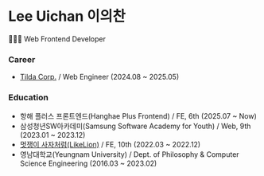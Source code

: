 # Lee Uichan 이의찬
👨🏻‍💻 Web Frontend Developer 

### Career
- [Tilda Corp.](https://tildacorp.ai/) / Web Engineer (2024.08 ~ 2025.05)

### Education
- 항해 플러스 프론트엔드(Hanghae Plus Frontend) / FE, 6th (2025.07 ~ Now)
- 삼성청년SW아카데미(Samsung Software Academy for Youth) / Web, 9th (2023.01 ~ 2023.12)
- [멋쟁이 사자처럼(LikeLion)](https://github.com/Likelion-YeungNam-Univ) / FE, 10th (2022.03 ~ 2022.12)
- 영남대학교(Yeungnam University) / Dept. of Philosophy & Computer Science Engineering (2016.03 ~ 2023.02)
